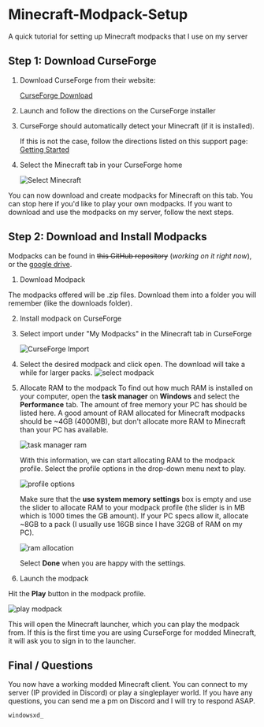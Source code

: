# Minecraft-Modpack-Setup
A quick tutorial for setting up Minecraft modpacks that I use on my server

## Step 1: Download CurseForge

1. Download CurseForge from their website:

   [CurseForge Download](https://www.curseforge.com/download/app)
   
2. Launch and follow the directions on the CurseForge installer
   
3. CurseForge should automatically detect your Minecraft (if it is installed).

   If this is not the case, follow the directions listed on this support page:  
   [Getting Started](https://support.curseforge.com/en/support/solutions/articles/9000221982-getting-started)
   
4. Select the Minecraft tab in your CurseForge home

   ![Select Minecraft](https://github.com/user-attachments/assets/8e427e97-7ec4-4232-bc9e-ce51f1748733)

You can now download and create modpacks for Minecraft on this tab. You can stop here if you'd like to play your own modpacks. If you want to download and use the modpacks on my server, follow the next steps.

## Step 2: Download and Install Modpacks

Modpacks can be found in ~~this GitHub repository~~ (*working on it right now*), or the [google drive](https://drive.google.com/drive/folders/19DYSihx3CfR8z9VniU-3qBpUtJxzoNrc?usp=drive_link).

1. Download Modpack

  The modpacks offered will be .zip files. Download them into a folder you will remember (like the downloads folder).
  
2. Install modpack on CurseForge

  1. Select import under "My Modpacks" in the Minecraft tab in CurseForge

     ![CurseForge Import](https://github.com/user-attachments/assets/633a04f8-b2ce-4904-b6d2-de4b6a7d960f)

  2. Select the desired modpack and click open. The download will take a while for larger packs.
    ![select modpack](https://github.com/user-attachments/assets/665c22fa-18df-45d0-a8e0-22f5a3b35e3b)

  4. Allocate RAM to the modpack
     To find out how much RAM is installed on your computer, open the **task manager** on **Windows** and select the **Performance** tab. The amount of free memory your PC has should be listed here. A good amount of RAM allocated for Minecraft modpacks should be ~4GB (4000MB), but don't allocate more RAM to Minecraft than your PC has available.
     
     ![task manager ram](https://github.com/user-attachments/assets/0fa06d34-6b77-4012-a3e3-0b42524cd1c2)

     With this information, we can start allocating RAM to the modpack profile. Select the profile options in the drop-down menu next to play.
     
     ![profile options](https://github.com/user-attachments/assets/cd32de25-39cd-477a-9812-1eb95e238ae4)

     Make sure that the **use system memory settings** box is empty and use the slider to allocate RAM to your modpack profile (the slider is in MB which is 1000 times the GB amount). If your PC specs allow it, allocate ~8GB to a pack (I usually use 16GB since I have 32GB of RAM on my PC).

     ![ram allocation](https://github.com/user-attachments/assets/23a22b71-a80b-42b0-b1a0-4cd668f740ac)

     Select **Done** when you are happy with the settings.

     
5. Launch the modpack

  Hit the **Play** button in the modpack profile.

  ![play modpack](https://github.com/user-attachments/assets/43d1a3ed-91e4-4053-b3f7-567df1a6078d)

  This will open the Minecraft launcher, which you can play the modpack from. If this is the first time you are using CurseForge for modded Minecraft, it will ask you to sign in to the launcher.

## Final / Questions

You now have a working modded Minecraft client. You can connect to my server (IP provided in Discord) or play a singleplayer world. If you have any questions, you can send me a pm on Discord and I will try to respond ASAP.
```
windowsxd_
```
  

   


     
